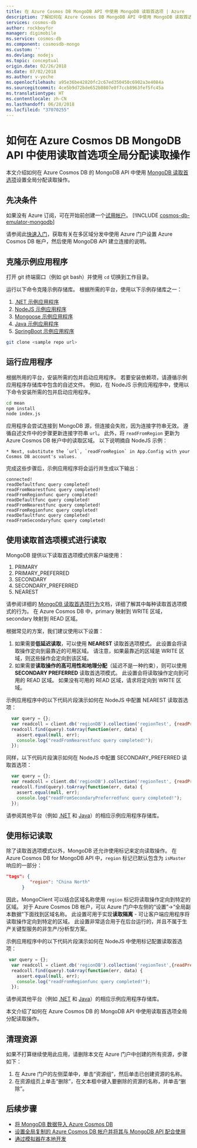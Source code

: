 ```yaml
---
title: 在 Azure Cosmos DB MongoDB API 中使用 MongoDB 读取首选项 | Azure
description: 了解如何在 Azure Cosmos DB MongoDB API 中使用 MongoDB 读取首选项
services: cosmos-db
author: rockboyfor
manager: digimobile
ms.service: cosmos-db
ms.component: cosmosdb-mongo
ms.custom: ''
ms.devlang: nodejs
ms.topic: conceptual
origin.date: 02/26/2018
ms.date: 07/02/2018
ms.author: v-yeche
ms.openlocfilehash: a95e36be42820fc2c67ed350450c6902a3e4084a
ms.sourcegitcommit: 4ce5b9d72bde652b0807e0f7ccb8963fef5fc45a
ms.translationtype: HT
ms.contentlocale: zh-CN
ms.lasthandoff: 06/28/2018
ms.locfileid: "37070255"
---
```

# <a name="how-to-globally-distribute-reads-using-read-preference-with-the-azure-cosmos-db-mongodb-api"></a>如何在 Azure Cosmos DB MongoDB API 中使用读取首选项全局分配读取操作 

本文介绍如何在 Azure Cosmos DB 的 MongoDB API 中使用 [MongoDB 读取首选项](https://docs.mongodb.com/manual/core/read-preference/)设置全局分配读取操作。 

## <a name="prerequisites"></a>先决条件 
如果没有 Azure 订阅，可在开始前创建一个[试用帐户](https://www.azure.cn/pricing/1rmb-trial)。 
[!INCLUDE [cosmos-db-emulator-mongodb](../../includes/cosmos-db-emulator-mongodb.md)]

请参阅此[快速入门](tutorial-global-distribution-mongodb.md)，获取有关在多区域分发中使用 Azure 门户设置 Azure Cosmos DB 帐户，然后使用 MongoDB API 建立连接的说明。

## <a name="clone-the-sample-application"></a>克隆示例应用程序

打开 git 终端窗口（例如 git bash）并使用 `cd` 切换到工作目录。  

运行以下命令克隆示例存储库。 根据所需的平台，使用以下示例存储库之一：

1. [.NET 示例应用程序](https://github.com/Azure-Samples/azure-cosmos-db-mongodb-dotnet-geo-readpreference)
2. [NodeJS 示例应用程序]( https://github.com/Azure-Samples/azure-cosmos-db-mongodb-node-geo-readpreference)
3. [Mongoose 示例应用程序](https://github.com/Azure-Samples/azure-cosmos-db-mongodb-mongoose-geo-readpreference)
4. [Java 示例应用程序](https://github.com/Azure-Samples/azure-cosmos-db-mongodb-java-geo-readpreference)
5. [SpringBoot 示例应用程序](https://github.com/Azure-Samples/azure-cosmos-db-mongodb-spring)

```bash
git clone <sample repo url>
```

## <a name="run-the-application"></a>运行应用程序

根据所用的平台，安装所需的包并启动应用程序。 若要安装依赖项，请遵循示例应用程序存储库中包含的自述文件。 例如，在 NodeJS 示例应用程序中，使用以下命令安装所需的包并启动应用程序。

```bash
cd mean
npm install
node index.js
```
应用程序会尝试连接到 MongoDB 源，但连接会失败，因为连接字符串无效。 遵循自述文件中的步骤更新连接字符串 `url`。 此外，将 `readFromRegion` 更新为 Azure Cosmos DB 帐户中的读取区域。 以下说明摘自 NodeJS 示例：

```
* Next, substitute the `url`, `readFromRegion` in App.Config with your Cosmos DB account's values. 
```

完成这些步骤后，示例应用程序将会运行并生成以下输出：

```
connected!
readDefaultfunc query completed!
readFromNearestfunc query completed!
readFromRegionfunc query completed!
readDefaultfunc query completed!
readFromNearestfunc query completed!
readFromRegionfunc query completed!
readDefaultfunc query completed!
readFromSecondaryfunc query completed!
```

## <a name="read-using-read-preference-mode"></a>使用读取首选项模式进行读取

MongoDB 提供以下读取首选项模式供客户端使用：

1. PRIMARY
2. PRIMARY_PREFERRED
3. SECONDARY
4. SECONDARY_PREFERRED
5. NEAREST

请参阅详细的 [MongoDB 读取首选项行为](https://docs.mongodb.com/manual/core/read-preference-mechanics/#replica-set-read-preference-behavior)文档，详细了解其中每种读取首选项模式的行为。 在 Azure Cosmos DB 中，primary 映射到 WRITE 区域，secondary 映射到 READ 区域。

根据常见的方案，我们建议使用以下设置：

1. 如果需要**低延迟读取**，可以使用 **NEAREST** 读取首选项模式。 此设置会将读取操作定向到最靠近的可用区域。 请注意，如果最靠近的区域是 WRITE 区域，则这些操作会定向到该区域。
2. 如果需要**读取操作的高可用性和地理分配**（延迟不是一种约束），则可以使用 **SECONDARY PREFERRED** 读取首选项模式。 此设置会将读取操作定向到可用的 READ 区域。 如果没有可用的 READ 区域，请求将定向到 WRITE 区域。

示例应用程序中的以下代码片段演示如何在 NodeJS 中配置 NEAREST 读取首选项：

```javascript
  var query = {};
  var readcoll = client.db('regionDB').collection('regionTest', {readPreference: ReadPreference.NEAREST});
  readcoll.find(query).toArray(function(err, data) {
    assert.equal(null, err);
    console.log("readFromNearestfunc query completed!");
  });
```

同样，以下代码片段演示如何在 NodeJS 中配置 SECONDARY_PREFERRED 读取首选项：

```javascript
  var query = {};
  var readcoll = client.db('regionDB').collection('regionTest', {readPreference: ReadPreference.SECONDARY_PREFERRED});
  readcoll.find(query).toArray(function(err, data) {
    assert.equal(null, err);
    console.log("readFromSecondaryPreferredfunc query completed!");
  });
```

请参阅其他平台（例如 [.NET](https://github.com/Azure-Samples/azure-cosmos-db-mongodb-dotnet-geo-readpreference) 和 [Java](https://github.com/Azure-Samples/azure-cosmos-db-mongodb-java-geo-readpreference)）的相应示例应用程序存储库。

## <a name="read-using-tags"></a>使用标记读取

除了读取首选项模式以外，MongoDB 还允许使用标记来定向读取操作。 在 Azure Cosmos DB for MongoDB API 中，`region` 标记已默认包含为 `isMaster` 响应的一部分：

```json
"tags": {
         "region": "China North"
      }
```

因此，MongoClient 可以结合区域名称使用 `region` 标记将读取操作定向到特定的区域。 对于 Azure Cosmos DB 帐户，可以 Azure 门户中左侧的“设置”->“全局副本数据”下面找到区域名称。 此设置可用于实现**读取隔离** - 可让客户端应用程序将读取操作定向到特定的区域。 此设置非常适合用于在后台运行的，并且不属于生产关键型服务的非生产/分析型方案。

示例应用程序中的以下代码片段演示如何在 NodeJS 中使用标记配置读取首选项：

```javascript
 var query = {};
  var readcoll = client.db('regionDB').collection('regionTest',{readPreference: new ReadPreference(ReadPreference.SECONDARY_PREFERRED, {"region": "China North"})});
  readcoll.find(query).toArray(function(err, data) {
    assert.equal(null, err);
    console.log("readFromRegionfunc query completed!");
  });
```

请参阅其他平台（例如 [.NET](https://github.com/Azure-Samples/azure-cosmos-db-mongodb-dotnet-geo-readpreference) 和 [Java](https://github.com/Azure-Samples/azure-cosmos-db-mongodb-java-geo-readpreference)）的相应示例应用程序存储库。

本文介绍了如何在 Azure Cosmos DB 的 MongoDB API 中使用读取首选项全局分配读取操作。

## <a name="clean-up-resources"></a>清理资源

如果不打算继续使用此应用，请删除本文在 Azure 门户中创建的所有资源，步骤如下：

1. 在 Azure 门户的左侧菜单中，单击“资源组”，然后单击已创建资源的名称。 
2. 在资源组页上单击“删除”，在文本框中键入要删除的资源的名称，并单击“删除”。

## <a name="next-steps"></a>后续步骤

* [将 MongoDB 数据导入 Azure Cosmos DB](mongodb-migrate.md)
* [设置全局复制的 Azure Cosmos DB 帐户并将其与 MongoDB API 配合使用](tutorial-global-distribution-mongodb.md)
* [通过模拟器在本地开发](local-emulator.md)
<!-- Update_Description: update meta properties -->
